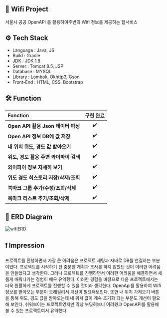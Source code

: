 ## 📍 Wifi Project
서울시 공공 OpenAPI 를 활용하여주변의 Wifi 정보를 제공하는 웹서비스

## ⚙ Tech Stack
- Language : Java, JS
- Build : Gradle 
- JDK : JDK 1.8
- Server : Tomcat 8.5, JSP
- Database : MYSQL
- Library : Lombok, Okhttp3, Gson
- Front-End : HTML, CSS, Bootstrap


## 🛠 Function
**Function** | **구현 완료** | 
:------------                                   | :----------------: |  
**Open API 활용 Json 데이터 파싱**              | :heavy_check_mark: | 
**Open API 정보 DB에 값 저장**                  | :heavy_check_mark: | 
**내 위치 위도, 경도 값 받아오기**                 | :heavy_check_mark: | 
**위도, 경도 활용 주변 와이파이 검색**    | :heavy_check_mark: |
**와이파이 정보 자세히 보기**                   | :heavy_check_mark: |  
**위도 경도 히스토리 저장/삭제/조회**           | :heavy_check_mark: |  
**북마크 그룹 추가/수정/조회/삭제**             | :heavy_check_mark: |  
**북마크 리스트 추가/조회/삭제**                | :heavy_check_mark: |  

## 🧾 ERD Diagram
![wifiERD](https://user-images.githubusercontent.com/99658884/233536975-505e6a1a-94eb-4042-8209-434cdb80526c.png)

## ❗ Impression
프로젝트를 진행하면서 가장 큰 어려움은 프로젝트 세팅과 자바로 DB를 연결하는 부분이었다. 프로젝트를 시작하기 전 충분한 계획과 조사를 하지 않았던 것이 이러한 어려움을 만들었다고 생각한다. 그러나 프로젝트를 진행하면서 이러한 어려움을 해결하면서 새롭게 배워나가는 경험이 매우 유익했다. 이러한 경험을 바탕으로 다음 프로젝트에서는 더욱 원활하게 프로젝트를 진행할 수 있을 것이라 생각한다. OpenApi를 활용하여 Wifi 정보를 받아오는 부분이 오래걸려서 개선이 필요해보인다. 또한 내 위치 가져오기 버튼을 통해 위도, 경도 값을 받아오는데 내 위치 값이 계속 초기화 되는 부분도 개선이 필요해 보인다. 쉬워보이는 프로젝트였지만 막상 부딪혀보니 어려웠고 OpenAPI를 활용해 볼 수 있는 프로젝트여서 유익했다 
